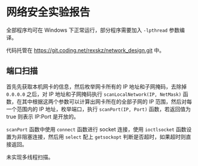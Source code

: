 # 网络安全实验报告

全部程序均可在 Windows 下正常运行，部分程序需要加入 `-lpthread` 参数编译。

代码托管在 https://git.coding.net/rexskz/network_design.git 中。

## 端口扫描

首先先获取本机网卡的信息，然后枚举网卡所有的 IP 地址和子网掩码，去除掉 `0.0.0.0` 之后，对 IP 地址和子网掩码执行 `scanLocalNetwork(IP, NetMask)` 函数，在其中根据这两个参数可以计算出网卡所在的全部子网的 IP 范围，然后对每一个范围内的 IP 地址，枚举端口，执行 `scanPort(IP, Port)` 函数，若返回值为 true 则表示 IP:Port 是开放的。

`scanPort` 函数中使用 `connect` 函数进行 socket 连接，使用 `ioctlsocket` 函数设置为非阻塞连接，然后用 `select` 配上 `getsockopt` 判断是否超时，如果超时则直接返回。

未实现多线程扫描。

